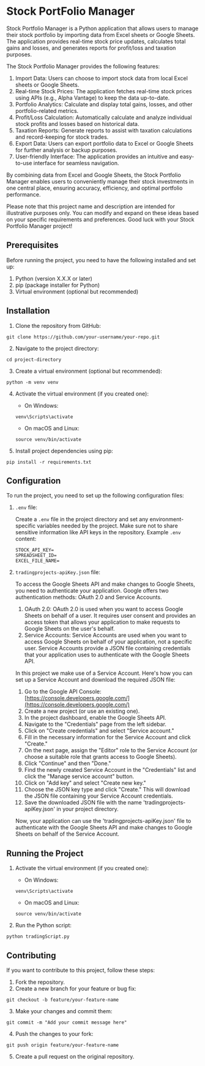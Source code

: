# Stock PortFolio Manager

Stock Portfolio Manager is a Python application that allows users to manage their stock portfolio by importing data from Excel sheets or Google Sheets. The application provides real-time stock price updates, calculates total gains and losses, and generates reports for profit/loss and taxation purposes.

The Stock Portfolio Manager provides the following features:

1. Import Data: Users can choose to import stock data from local Excel sheets or Google Sheets.
2. Real-time Stock Prices: The application fetches real-time stock prices using APIs (e.g., Alpha Vantage) to keep the data up-to-date.
3. Portfolio Analytics: Calculate and display total gains, losses, and other portfolio-related metrics.
4. Profit/Loss Calculation: Automatically calculate and analyze individual stock profits and losses based on historical data.
5. Taxation Reports: Generate reports to assist with taxation calculations and record-keeping for stock trades.
6. Export Data: Users can export portfolio data to Excel or Google Sheets for further analysis or backup purposes.
7. User-friendly Interface: The application provides an intuitive and easy-to-use interface for seamless navigation.

By combining data from Excel and Google Sheets, the Stock Portfolio Manager enables users to conveniently manage their stock investments in one central place, ensuring accuracy, efficiency, and optimal portfolio performance.

Please note that this project name and description are intended for illustrative purposes only. You can modify and expand on these ideas based on your specific requirements and preferences. Good luck with your Stock Portfolio Manager project!

## Prerequisites

Before running the project, you need to have the following installed and set up:

1. Python (version X.X.X or later)
2. pip (package installer for Python)
3. Virtual environment (optional but recommended)

## Installation

1. Clone the repository from GitHub:

```
git clone https://github.com/your-username/your-repo.git
```

2. Navigate to the project directory:

```
cd project-directory
```

3. Create a virtual environment (optional but recommended):

```
python -m venv venv
```

4. Activate the virtual environment (if you created one):

   - On Windows:

   ```
   venv\Scripts\activate
   ```

   - On macOS and Linux:

   ```
   source venv/bin/activate
   ```
5. Install project dependencies using pip:

```
pip install -r requirements.txt
```

## Configuration

To run the project, you need to set up the following configuration files:

1. `.env` file:

   Create a `.env` file in the project directory and set any environment-specific variables needed by the project. Make sure not to share sensitive information like API keys in the repository. Example `.env` content:

   ```
   STOCK_API_KEY=
   SPREADSHEET_ID=
   EXCEL_FILE_NAME=
   ```
2. `tradingprojects-apiKey.json` file:

   To access the Google Sheets API and make changes to Google Sheets, you need to authenticate your application. Google offers two authentication methods: OAuth 2.0 and Service Accounts.

   1. OAuth 2.0:
      OAuth 2.0 is used when you want to access Google Sheets on behalf of a user. It requires user consent and provides an access token that allows your application to make requests to Google Sheets on the user's behalf.
   2. Service Accounts:
      Service Accounts are used when you want to access Google Sheets on behalf of your application, not a specific user. Service Accounts provide a JSON file containing credentials that your application uses to authenticate with the Google Sheets API.

   In this project we make use of a Service Account. Here's how you can set up a Service Account and download the required JSON file:

   1. Go to the Google API Console: [https://console.developers.google.com/](https://console.developers.google.com/)
   2. Create a new project (or use an existing one).
   3. In the project dashboard, enable the Google Sheets API.
   4. Navigate to the "Credentials" page from the left sidebar.
   5. Click on "Create credentials" and select "Service account."
   6. Fill in the necessary information for the Service Account and click "Create."
   7. On the next page, assign the "Editor" role to the Service Account (or choose a suitable role that grants access to Google Sheets).
   8. Click "Continue" and then "Done."
   9. Find the newly created Service Account in the "Credentials" list and click the "Manage service account" button.
   10. Click on "Add key" and select "Create new key."
   11. Choose the JSON key type and click "Create." This will download the JSON file containing your Service Account credentials.
   12. Save the downloaded JSON file with the name 'tradingprojects-apiKey.json' in your project directory.

   Now, your application can use the 'tradingprojects-apiKey.json' file to authenticate with the Google Sheets API and make changes to Google Sheets on behalf of the Service Account.

## Running the Project

1. Activate the virtual environment (if you created one):

   - On Windows:

   ```
   venv\Scripts\activate
   ```

   - On macOS and Linux:

   ```
   source venv/bin/activate
   ```
2. Run the Python script:

```
python tradingScript.py
```

## Contributing

If you want to contribute to this project, follow these steps:

1. Fork the repository.
2. Create a new branch for your feature or bug fix:

```
git checkout -b feature/your-feature-name
```

3. Make your changes and commit them:

```
git commit -m "Add your commit message here"
```

4. Push the changes to your fork:

```
git push origin feature/your-feature-name
```

5. Create a pull request on the original repository.
